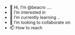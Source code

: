 - 👋 Hi, I’m @beacro ....
- 👀 I’m interested in 
- 🌱 I’m currently learning ..
- 💞️ I’m looking to collaborate on 
- 📫 How to reach 

<!---
beacro/beacro is a ✨ special ✨ repository because its `README.md` (this file) appears on your GitHub profile.
You can click the Preview link to take a look at your changes.
--->
